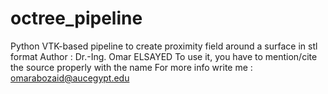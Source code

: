 # octree_pipeline
Python VTK-based pipeline to create proximity field around a surface in stl format
Author : Dr.-Ing. Omar ELSAYED
To use it, you have to mention/cite the source properly with the name
For more info write me : omarabozaid@aucegypt.edu